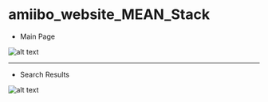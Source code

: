 # amiibo_website_MEAN_Stack

- Main Page

![alt text](https://i.imgur.com/GTdfWfI.png)

------------------------------------------------

- Search Results

![alt text](https://i.imgur.com/bf3mFT3.png)
